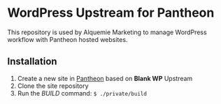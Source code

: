 # WordPress Upstream for Pantheon

This repository is used by Alquemie Marketing to manage WordPress workflow with Pantheon hosted websites.

## Installation

1. Create a new site in [Pantheon](https://dashboard.pantheon.io/) based on **Blank WP** Upstream
2. Clone the site repository
3. Run the *BUILD* command: `$ ./private/build`
